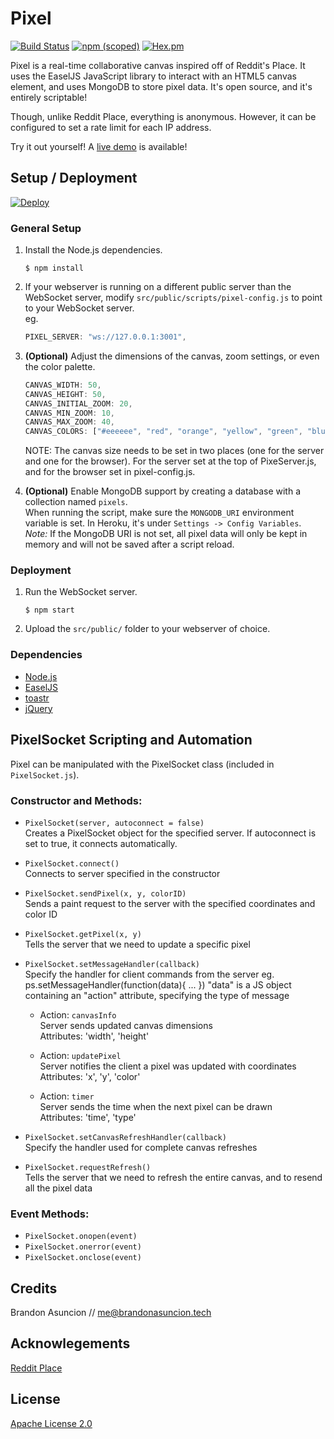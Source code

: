 # Pixel
[![Build Status](https://travis-ci.org/brandonasuncion/Pixel.svg?branch=master)](https://travis-ci.org/brandonasuncion/Pixel)
[![npm (scoped)](https://img.shields.io/npm/v/@cycle/core.svg)]()
[![Hex.pm](https://img.shields.io/hexpm/l/plug.svg)]()

Pixel is a real-time collaborative canvas inspired off of Reddit's Place. It uses the EaselJS JavaScript library to interact with an HTML5 canvas element, and uses MongoDB to store pixel data. It's open source, and it's entirely scriptable!

Though, unlike Reddit Place, everything is anonymous. However, it can be configured to set a rate limit for each IP address.

Try it out yourself! A [live demo](https://pixel-.herokuapp.com/) is available!

## Setup / Deployment
[![Deploy](https://www.herokucdn.com/deploy/button.svg)](https://heroku.com/deploy)

### General Setup
1. Install the Node.js dependencies.
	```
	$ npm install
	```
2. If your webserver is running on a different public server than the WebSocket server, modify `src/public/scripts/pixel-config.js` to point to your WebSocket server.  
	eg.
	```javascript
	PIXEL_SERVER: "ws://127.0.0.1:3001",
	```

3. **(Optional)** Adjust the dimensions of the canvas, zoom settings, or even the color palette.
	```javascript
	CANVAS_WIDTH: 50,
	CANVAS_HEIGHT: 50,
	CANVAS_INITIAL_ZOOM: 20,
	CANVAS_MIN_ZOOM: 10,
	CANVAS_MAX_ZOOM: 40,
	CANVAS_COLORS: ["#eeeeee", "red", "orange", "yellow", "green", "blue", "purple", "#614126", "white", "black"]
	```

	NOTE: The canvas size needs to be set in two places (one for the server and one for the browser). For the server set at the top of PixeServer.js, and for
	the browser set in pixel-config.js.


4. **(Optional)** Enable MongoDB support by creating a database with a collection named `pixels`.  
	When running the script, make sure the `MONGODB_URI` environment variable is set. In Heroku, it's under `Settings -> Config Variables`.  
	*Note:* If the MongoDB URI is not set, all pixel data will only be kept in memory and will not be saved after a script reload.

### Deployment
1. Run the WebSocket server.
	```
	$ npm start
	```
2. Upload the `src/public/` folder to your webserver of choice.

### Dependencies
* [Node.js](https://nodejs.org/en/)
* [EaselJS](http://www.createjs.com/easeljs)
* [toastr](https://github.com/CodeSeven/toastr)
* [jQuery](https://jquery.com/)

## PixelSocket Scripting and Automation
Pixel can be manipulated with the PixelSocket class (included in `PixelSocket.js`).

### Constructor and Methods:
* `PixelSocket(server, autoconnect = false)`  
	Creates a PixelSocket object for the specified server. If autoconnect is set to true, it connects automatically.
* `PixelSocket.connect()`  
	Connects to server specified in the constructor
* `PixelSocket.sendPixel(x, y, colorID)`  
	Sends a paint request to the server with the specified coordinates and color ID
* `PixelSocket.getPixel(x, y)`  
	Tells the server that we need to update a specific pixel
* `PixelSocket.setMessageHandler(callback)`  
	Specify the handler for client commands from the server
		eg. ps.setMessageHandler(function(data){ ... })
	"data" is a JS object containing an "action" attribute, specifying the type of message

	* Action:	`canvasInfo`  
		Server sends updated canvas dimensions  
		Attributes:		'width', 'height'  

	* Action: `updatePixel`  
		Server notifies the client a pixel was updated with coordinates  
		Attributes: 'x', 'y', 'color'  

	* Action: `timer`  
		Server sends the time when the next pixel can be drawn  
		Attributes: 'time', 'type'  

* `PixelSocket.setCanvasRefreshHandler(callback)`  
	Specify the handler used for complete canvas refreshes

* `PixelSocket.requestRefresh()`  
	Tells the server that we need to refresh the entire canvas,
	and to resend all the pixel data

### Event Methods:
* `PixelSocket.onopen(event)`
* `PixelSocket.onerror(event)`
* `PixelSocket.onclose(event)`

## Credits
Brandon Asuncion // <me@brandonasuncion.tech>

## Acknowlegements
[Reddit Place](https://redditblog.com/2017/04/13/how-we-built-rplace/)

## License
[Apache License 2.0](https://choosealicense.com/licenses/apache-2.0/)
